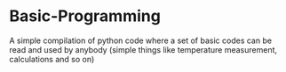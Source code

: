 # Basic-Programming
A simple compilation of python code where a set of basic codes can be read and used by anybody (simple things like temperature measurement, calculations and so on)
